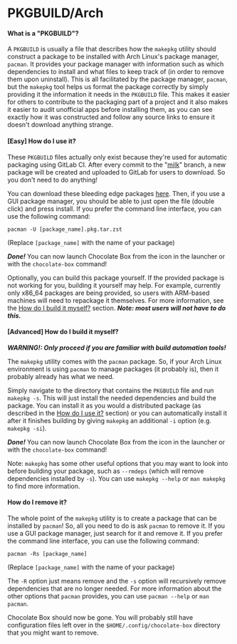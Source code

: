 # PKGBUILD/Arch
#### What is a "PKGBUILD"?
A `PKGBUILD` is usually a file that describes how the `makepkg` utility should construct a package to be installed with Arch Linux's package manager, `pacman`.
It provides your package manager with information such as which dependencies to install and what files to keep track of (in order to remove them upon uninstall). This is all facilitated by the package manager, `pacman`, but the `makepkg` tool helps us format the package correctly by simply providing it the information it needs in the `PKGBUILD` file.
This makes it easier for others to contribute to the packaging part of a project and it also makes it easier to audit unofficial apps before installing them, as you can see exactly how it was constructed and follow any source links to ensure it doesn't download anything strange.

#### [Easy] How do I use it?
These `PKGBUILD` files actually only exist because they're used for automatic packaging using GitLab CI. After every commit to the "[milk](https://gitlab.com/nickgirga/chocolate-box/-/tree/milk)" branch, a new package will be created and uploaded to GitLab for users to download. So you don't need to do anything!

You can download these bleeding edge packages [here](https://gitlab.com/nickgirga/chocolate-box/-/pipelines). Then, if you use a GUI package manager, you should be able to just open the file (double click) and press install. If you prefer the command line interface, you can use the following command:

```
pacman -U [package_name].pkg.tar.zst
```

(Replace `[package_name]` with the name of your package)

***Done!*** You can now launch Chocolate Box from the icon in the launcher or with the `chocolate-box` command!

Optionally, you can build this package yourself. If the provided package is not working for you, building it yourself may help. For example, currently only x86_64 packages are being provided, so users with ARM-based machines will need to repackage it themselves. For more information, see the [How do I build it myself?](#advanced-how-do-i-build-it-myself) section. ***Note: most users will not have to do this.***

#### [Advanced] How do I build it myself?
***WARNING!: Only proceed if you are familiar with build automation tools!***

The `makepkg` utility comes with the `pacman` package. So, if your Arch Linux environment is using `pacman` to manage packages (it probably is), then it probably already has what we need.

Simply navigate to the directory that contains the `PKGBUILD` file and run `makepkg -s`. This will just install the needed dependencies and build the package. You can install it as you would a distributed package (as described in the [How do I use it?](#easy-how-do-i-use-it) section) or you can automatically install it after it finishes building by giving `makepkg` an additional `-i` option (e.g. `makepkg -si`).

***Done!*** You can now launch Chocolate Box from the icon in the launcher or with the `chocolate-box` command!

Note: `makepkg` has some other useful options that you may want to look into before building your package, such as `--rmdeps` (which will remove dependencies installed by `-s`). You can use `makepkg --help` or `man makepkg` to find more information.

#### How do I remove it?
The whole point of the `makepkg` utility is to create a package that can be installed by `pacman`! So, all you need to do is ask `pacman` to remove it. If you use a GUI package manager, just search for it and remove it. If you prefer the command line interface, you can use the following command:

```
pacman -Rs [package_name]
```

(Replace `[package_name]` with the name of your package)

The `-R` option just means remove and the `-s` option will recursively remove dependencies that are no longer needed. For more information about the other options that `pacman` provides, you can use `pacman --help` or `man pacman`.

Chocolate Box should now be gone. You will probably still have configuration files left over in the `$HOME/.config/chocolate-box` directory that you might want to remove.
